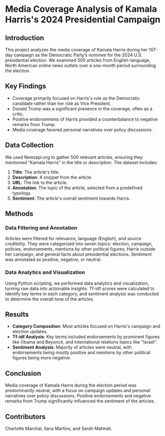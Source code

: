 # Media Coverage Analysis of Kamala Harris's 2024 Presidential Campaign

## Introduction

This project analyzes the media coverage of Kamala Harris during her 107-day campaign as the Democratic Party’s nominee for the 2024 U.S. presidential election. We examined 500 articles from English-language, North American online news outlets over a one-month period surrounding the election.

## Key Findings

- Coverage primarily focused on Harris's role as the Democratic candidate rather than her role as Vice President.
- Donald Trump was a significant presence in the coverage, often as a critic.
- Positive endorsements of Harris provided a counterbalance to negative remarks from Trump.
- Media coverage favored personal narratives over policy discussions.

## Data Collection

We used Newsapi.org to gather 500 relevant articles, ensuring they mentioned "Kamala Harris" in the title or description. The dataset includes:
1. **Title**: The article's title.
2. **Description**: A snippet from the article.
3. **URL**: The link to the article.
4. **Annotation**: The topic of the article, selected from a predefined typology.
5. **Sentiment**: The article's overall sentiment towards Harris.

## Methods

### Data Filtering and Annotation
Articles were filtered for relevance, language (English), and source credibility. They were categorized into seven topics: election, campaign, policies, endorsements, mentions by other political figures, Harris outside her campaign, and general facts about presidential elections. Sentiment was annotated as positive, negative, or neutral.

### Data Analytics and Visualization
Using Python scripting, we performed data analytics and visualization, turning raw data into actionable insights. Tf-idf scores were calculated to identify key terms in each category, and sentiment analysis was conducted to determine the overall tone of the articles.

## Results

- **Category Composition**: Most articles focused on Harris's campaign and election updates.
- **Tf-idf Analysis**: Key terms included endorsements by prominent figures like Obama and Beyoncé, and international relations topics like "Israel".
- **Sentiment Analysis**: Majority of articles were neutral, with endorsements being mostly positive and mentions by other political figures being more negative.

## Conclusion

Media coverage of Kamala Harris during the election period was predominantly neutral, with a focus on campaign updates and personal narratives over policy discussions. Positive endorsements and negative remarks from Trump significantly influenced the sentiment of the articles.

## Contributors

Charlotte Marchal, Ilana Martins, and Sarah Matmati.